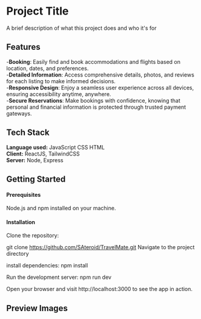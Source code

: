# Project Title

A brief description of what this project does and who it's for


## Features
-**Booking**: Easily find and book accommodations and flights based on location, dates, and preferences.   
-**Detailed Information**: Access comprehensive details, photos, and reviews for each listing to make informed decisions.  
-**Responsive Design**: Enjoy a seamless user experience across all devices, ensuring accessibility anytime, anywhere.  
-**Secure Reservations**: Make bookings with confidence, knowing that personal and financial information is protected through trusted payment gateways.


## Tech Stack
**Language used:**  JavaScript CSS HTML  
**Client:** ReactJS, TailwindCSS  
**Server:** Node, Express



## Getting Started
#### Prerequisites ####
Node.js and npm installed on your machine.
#### Installation ####
Clone the repository:

git clone https://github.com/SAteroid/TravelMate.git
Navigate to the project directory

install dependencies: npm install

Run the development server: npm run dev

Open your browser and visit http://localhost:3000 to see the app in action.

## Preview Images ##
